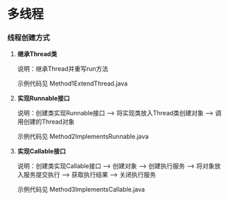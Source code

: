 # 多线程

### 线程创建方式

1. **继承Thread类**

   说明：继承Thread并重写run方法

   示例代码见 Method1ExtendThread.java 

2. **实现Runnable接口**

   说明：创建类实现Runnable接口 --> 将实现类放入Thread类创建对象 --> 调用创建的Thread对象

   示例代码见 Method2ImplementsRunnable.java

3. **实现Callable接口**

   说明：创建类实现Callable接口 --> 创建对象 --> 创建执行服务 --> 将对象放入服务提交执行 --> 获取执行结果 --> 关闭执行服务

   示例代码见 Method3ImplementsCallable.java



